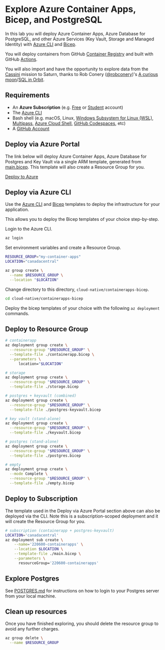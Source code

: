 # Explore Azure Container Apps, Bicep, and PostgreSQL

In this lab you will deploy Azure Container Apps, Azure Database for PostgreSQL, and other Azure Services (Key Vault, Storage and Managed Identity) with [Azure CLI](https://docs.microsoft.com/cli/azure/install-azure-cli) and [Bicep](https://docs.microsoft.com/azure/azure-resource-manager/bicep/overview).

You will deploy containers from GitHub [Container Registry](https://docs.github.com/en/packages/working-with-a-github-packages-registry/working-with-the-container-registry) and built with GitHub [Actions](https://docs.github.com/en/actions/publishing-packages/publishing-docker-images#publishing-images-to-github-packages).

You will also import and have the opportunity to explore data from the [Cassini](https://en.wikipedia.org/wiki/Cassini%E2%80%93Huygens) mission to Saturn, thanks to Rob Conery ([@robconery](https://twitter.com/robconery))'s [A curious moon](https://bigmachine.io/products/a-curious-moon/)/[SQL in Orbit](https://bigmachine.io/product/sql-in-orbit/).

## Requirements

- An **Azure Subscription** (e.g. [Free](https://aka.ms/azure-free-account) or [Student](https://aka.ms/azure-student-account) account)
- The [Azure CLI](https://docs.microsoft.com/cli/azure/install-azure-cli)
- Bash shell (e.g. macOS, Linux, [Windows Subsystem for Linux (WSL)](https://docs.microsoft.com/windows/wsl/about), [Multipass](https://multipass.run/), [Azure Cloud Shell](https://docs.microsoft.com/azure/cloud-shell/quickstart), [GitHub Codespaces](https://github.com/features/codespaces), etc)
- A [GitHub Account](https://github.com)

## Deploy via Azure Portal

The link below will deploy Azure Container Apps, Azure Database for Postgres and Key Vault via a single ARM template, generated from [main.bicep](main.bicep). This template will also create a Resource Group for you.

[Deploy to Azure](https://portal.azure.com/#create/Microsoft.Template/uri/https%3A%2F%2Fraw.githubusercontent.com%2FAzure-Samples%2Fazure-opensource-labs%2Fmain%2Fcloud-native%2Fcontainerapps-bicep%2Fmain.json)

## Deploy via Azure CLI

Use the [Azure CLI](https://docs.microsoft.com/cli/azure/install-azure-cli) and [Bicep](https://docs.microsoft.com/azure/azure-resource-manager/bicep/overview) templates to deploy the infrastructure for your application.

This allows you to deploy the Bicep templates of your choice step-by-step.

Login to the Azure CLI.

```bash
az login
```

Set environment variables and create a Resource Group.

```bash
RESOURCE_GROUP="my-container-apps"
LOCATION="canadacentral"

az group create \
  --name $RESOURCE_GROUP \
  --location "$LOCATION"
```

Change directory to this directory, `cloud-native/containerapps-bicep`.

```bash
cd cloud-native/containerapps-bicep
```

Deploy the bicep templates of your choice with the following `az deployment` commands.

## Deploy to Resource Group

```bash
# containerapp
az deployment group create \
  --resource-group "$RESOURCE_GROUP" \
  --template-file ./containerapp.bicep \
  --parameters \
      location="$LOCATION"

# storage
az deployment group create \
  --resource-group "$RESOURCE_GROUP" \
  --template-file ./storage.bicep

# postgres + keyvault (combined)
az deployment group create \
  --resource-group "$RESOURCE_GROUP" \
  --template-file ./postgres-keyvault.bicep

# key vault (stand-alone)
az deployment group create \
  --resource-group "$RESOURCE_GROUP" \
  --template-file ./keyvault.bicep

# postgres (stand-alone)
az deployment group create \
  --resource-group "$RESOURCE_GROUP" \
  --template-file ./postgres.bicep

# empty
az deployment group create \
  --mode Complete \
  --resource-group "$RESOURCE_GROUP" \
  --template-file ./empty.bicep
```

## Deploy to Subscription

The template used in the Deploy via Azure Portal section above can also be deployed via the CLI. Note this is a subscription-scoped deployment and it will create the Resource Group for you.

```bash
# subscription (containerapp + postgres-keyvault)
LOCATION='canadacentral'
az deployment sub create \
    --name='220600-containerapps' \
    --location $LOCATION \
    --template-file ./main.bicep \
    --parameters \
      resourceGroup='220600-containerapps'
```

## Explore Postgres

See [POSTGRES.md](POSTGRES.md) for instructions on how to login to your Postgres server from your local machine.

## Clean up resources

Once you have finished exploring, you should delete the resource group to avoid any further charges.

```bash
az group delete \
  --name $RESOURCE_GROUP
```
